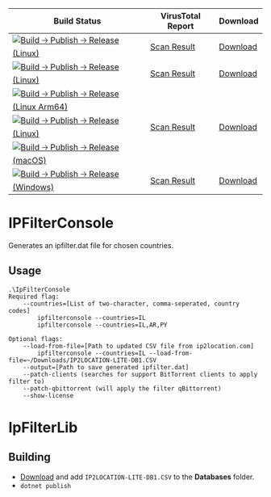 ﻿| Build Status | VirusTotal Report | Download |
|--------------|-------------------|----------|
| [![Build 🡢 Publish 🡢 Release (Linux)](https://github.com/soyfrien/IpFilterGenerator/actions/workflows/build-linux.yml/badge.svg)](https://github.com/soyfrien/IpFilterGenerator/actions/workflows/build-linux.yml) | [Scan Result]() | [Download](https://github.com/soyfrien/IpFilterGenerator/releases/download/v1.2.3.2/IpFilterConsole-linux-musl-x64.zip) |
| [![Build 🡢 Publish 🡢 Release (Linux)](https://github.com/soyfrien/IpFilterGenerator/actions/workflows/build-linux-arm.yml/badge.svg)](https://github.com/soyfrien/IpFilterGenerator/actions/workflows/build-linux-arm.yml) | [Scan Result]() | [Download](https://github.com/soyfrien/IpFilterGenerator/releases/download/v1.2.3.2/IpFilterConsole-linux-arm.zip) |
| [![Build 🡢 Publish 🡢 Release (Linux Arm64)](https://github.com/soyfrien/IpFilterGenerator/actions/workflows/build-linux-arm64.yml/badge.svg)](https://github.com/soyfrien/IpFilterGenerator/actions/workflows/build-linux-arm64.yml) | | |
| [![Build 🡢 Publish 🡢 Release (Linux)](https://github.com/soyfrien/IpFilterGenerator/actions/workflows/build-linux-musl-arm64.yml/badge.svg)](https://github.com/soyfrien/IpFilterGenerator/actions/workflows/build-linux-musl-arm64.yml) | [Scan Result]() | [Download](https://github.com/soyfrien/IpFilterGenerator/releases/download/v1.2.3.2/IpFilterConsole-linux-musl-arm64.zip) |
| [![Build 🡢 Publish 🡢 Release (macOS)](https://github.com/soyfrien/IpFilterGenerator/actions/workflows/build-mac.yml/badge.svg)](https://github.com/soyfrien/IpFilterGenerator/actions/workflows/build-mac.yml) | | |
| [![Build 🡢 Publish 🡢 Release (Windows)](https://github.com/soyfrien/IpFilterGenerator/actions/workflows/build-windows.yml/badge.svg)](https://github.com/soyfrien/IpFilterGenerator/actions/workflows/build-windows.yml) | [Scan Result]() | [Download](https://github.com/soyfrien/IpFilterGenerator/releases/download/v/IpFilterConsole-win-x64.zip) |


# IPFilterConsole
Generates an ipfilter.dat file for chosen countries.

## Usage

```
.\IpFilterConsole
Required flag:
    --countries=[List of two-character, comma-seperated, country codes]
        ipfilterconsole --countries=IL
        ipfilterconsole --countries=IL,AR,PY

Optional flags:
    --load-from-file=[Path to updated CSV file from ip2location.com]
        ipfilterconsole --countries=IL --load-from-file=~/Downloads/IP2LOCATION-LITE-DB1.CSV
    --output=[Path to save generated ipfilter.dat]
    --patch-clients (searches for support BitTorrent clients to apply filter to)
    --patch-qbittorrent (will apply the filter qBittorrent)
    --show-license
```

# IpFilterLib
## Building
 - [Download](https://lite.ip2location.com/ip2location-lite#database) and add ```IP2LOCATION-LITE-DB1.CSV``` to the **Databases** folder.
 - ```dotnet publish```